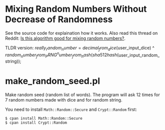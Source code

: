 Mixing Random Numbers Without Decrease of Randomness
====================================================

See the source code for explaination how it works. Also read this thread on Reddit: <a href="http://www.reddit.com/r/mathematics/comments/2f9286/is_this_algorithm_good_for_mixing_random_numbers/">Is this algorithm good for mixing random numbers?</a>.

TLDR version: $really_random_number = decimal_from_dice($user_input_dice) ^  $random_number_from_PRNG ^ number_from_hash(sha512hash($user_input_random_string));


make_random_seed.pl
===================

Make random seed (random list of words). The program will ask 12 times for 7 random numbers made with dice and for random string. 

You need to install `Math::Random::Secure` and `Crypt::Random` first:

```
$ cpan install Math::Random::Secure 
$ cpan install Crypt::Random
```
